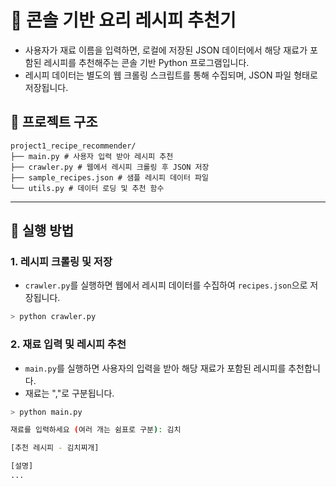 # 🍳 콘솔 기반 요리 레시피 추천기

* 사용자가 재료 이름을 입력하면, 로컬에 저장된 JSON 데이터에서 해당 재료가 포함된 레시피를 추천해주는 콘솔 기반 Python 프로그램입니다.
* 레시피 데이터는 별도의 웹 크롤링 스크립트를 통해 수집되며, JSON 파일 형태로 저장됩니다.

## 📁 프로젝트 구조
```
project1_recipe_recommender/
├── main.py # 사용자 입력 받아 레시피 추천
├── crawler.py # 웹에서 레시피 크롤링 후 JSON 저장
├── sample_recipes.json # 샘플 레시피 데이터 파일
└── utils.py # 데이터 로딩 및 추천 함수
```

---

## 🚀 실행 방법

### 1. 레시피 크롤링 및 저장

* `crawler.py`를 실행하면 웹에서 레시피 데이터를 수집하여 `recipes.json`으로 저장됩니다.

```bash
> python crawler.py
```

### 2. 재료 입력 및 레시피 추천

* `main.py`를 실행하면 사용자의 입력을 받아 해당 재료가 포함된 레시피를 추천합니다.
* 재료는 ","로 구분됩니다.

```bash
> python main.py

재료를 입력하세요 (여러 개는 쉼표로 구분): 김치

[추천 레시피 - 김치찌개]

[설명]
...
```
